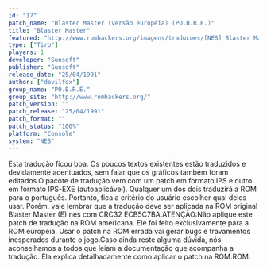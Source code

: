 ```yaml
---
id: "17"
patch_name: "Blaster Master (versão européia) (PO.B.R.E.)"
title: "Blaster Master"
featured: "http://www.romhackers.org/imagens/traducoes/[NES] Blaster Master - POBRE - 1.png"
type: ["Tiro"]
players: 1
developer: "Sunsoft"
publisher: "Sunsoft"
release_date: "25/04/1991"
author: ["devilfox"]
group_name: "PO.B.R.E."
group_site: "http://www.romhackers.org/"
patch_version: ""
patch_release: "25/04/1991"
patch_format: ""
patch_status: "100%"
platform: "Console"
system: "NES"
---
```


Esta tradução ficou boa. Os poucos textos existentes estão traduzidos e devidamente acentuados, sem falar que os gráficos também foram editados.O pacote de tradução vem com um patch em formato IPS e outro em formato IPS-EXE (autoaplicável). Qualquer um dos dois traduzirá a ROM para o português. Portanto, fica a critério do usuário escolher qual deles usar. Porém, vale lembrar que a tradução deve ser aplicada na ROM original Blaster Master (E).nes com CRC32 ECB5C7BA.ATENÇÃO:Não aplique este patch de tradução na ROM americana. Ele foi feito exclusivamente para a ROM européia. Usar o patch na ROM errada vai gerar bugs e travamentos inesperados durante o jogo.Caso ainda reste alguma dúvida, nós aconselhamos a todos que leiam a documentação que acompanha a tradução. Ela explica detalhadamente como aplicar o patch na ROM.ROM.